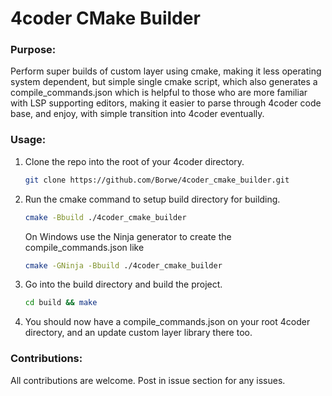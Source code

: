 # **4coder CMake Builder**

### Purpose:

Perform super builds of custom layer using cmake, making it less operating system dependent, but simple single cmake script, which also generates a compile_commands.json which is helpful to those who are more familiar with LSP supporting editors, making it easier to parse through 4coder code base, and enjoy, with simple transition into 4coder eventually.

### Usage:

1. Clone the repo into the root of your 4coder directory.

   ```bash
   git clone https://github.com/Borwe/4coder_cmake_builder.git
   ```

2. Run the cmake command to setup build directory for building.

   ```bash
   cmake -Bbuild ./4coder_cmake_builder
   ```

   On Windows use the Ninja generator to create the compile_commands.json like

   ```bash
   cmake -GNinja -Bbuild ./4coder_cmake_builder
   ```

   

3. Go into the build directory and build the project.

   ```bash
   cd build && make
   ```

4. You should now have a compile_commands.json on your root 4coder directory, and an update custom layer library there too.



### Contributions:

All contributions are welcome. Post in issue section for any issues.

